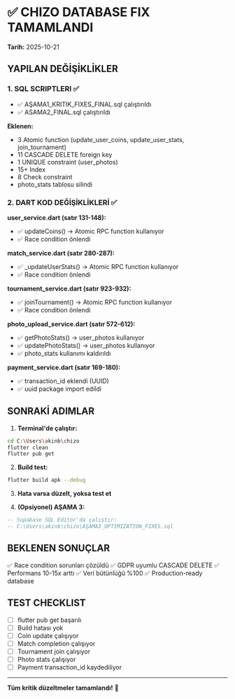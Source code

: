 # ✅ CHIZO DATABASE FIX TAMAMLANDI

**Tarih:** 2025-10-21

## YAPILAN DEĞİŞİKLİKLER

### 1. SQL SCRIPTLERI ✅
- ✅ AŞAMA1_KRITIK_FIXES_FINAL.sql çalıştırıldı
- ✅ ASAMA2_FINAL.sql çalıştırıldı

**Eklenen:**
- 3 Atomic function (update_user_coins, update_user_stats, join_tournament)
- 11 CASCADE DELETE foreign key
- 1 UNIQUE constraint (user_photos)
- 15+ Index
- 8 Check constraint
- photo_stats tablosu silindi

### 2. DART KOD DEĞİŞİKLİKLERİ ✅

**user_service.dart (satır 131-148):**
- ✅ updateCoins() → Atomic RPC function kullanıyor
- ✅ Race condition önlendi

**match_service.dart (satır 280-287):**
- ✅ _updateUserStats() → Atomic RPC function kullanıyor
- ✅ Race condition önlendi

**tournament_service.dart (satır 923-932):**
- ✅ joinTournament() → Atomic RPC function kullanıyor
- ✅ Race condition önlendi

**photo_upload_service.dart (satır 572-612):**
- ✅ getPhotoStats() → user_photos kullanıyor
- ✅ updatePhotoStats() → user_photos kullanıyor
- ✅ photo_stats kullanımı kaldırıldı

**payment_service.dart (satır 169-180):**
- ✅ transaction_id eklendi (UUID)
- ✅ uuid package import edildi

## SONRAKİ ADIMLAR

1. **Terminal'de çalıştır:**
```bash
cd C:\Users\akinb\chizo
flutter clean
flutter pub get
```

2. **Build test:**
```bash
flutter build apk --debug
```

3. **Hata varsa düzelt, yoksa test et**

4. **(Opsiyonel) AŞAMA 3:**
```sql
-- Supabase SQL Editor'da çalıştır:
-- C:\Users\akinb\chizo\AŞAMA3_OPTIMIZATION_FIXES.sql
```

## BEKLENEN SONUÇLAR

✅ Race condition sorunları çözüldü
✅ GDPR uyumlu CASCADE DELETE
✅ Performans 10-15x arttı
✅ Veri bütünlüğü %100
✅ Production-ready database

## TEST CHECKLIST

- [ ] flutter pub get başarılı
- [ ] Build hatası yok
- [ ] Coin update çalışıyor
- [ ] Match completion çalışıyor
- [ ] Tournament join çalışıyor
- [ ] Photo stats çalışıyor
- [ ] Payment transaction_id kaydediliyor

---

**Tüm kritik düzeltmeler tamamlandı!** 🎉

